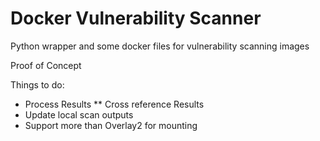 # Docker Vulnerability Scanner

Python wrapper and some docker files for vulnerability scanning images

Proof of Concept

Things to do:
* Process Results 
** Cross reference Results
* Update local scan outputs
* Support more than Overlay2 for mounting

